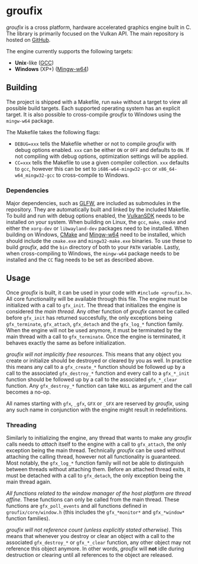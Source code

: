# groufix

_groufix_ is a cross platform, hardware accelerated graphics engine built in C. The library is primarily focused on the Vulkan API. The main repository is hosted on [GitHub](https://github.com/Ckef/groufix).

The engine currently supports the following targets:

* __Unix__-like ([GCC](https://gcc.gnu.org/))
* __Windows__ (XP+) ([Mingw-w64](http://mingw-w64.org/doku.php))

## Building

The project is shipped with a Makefile, run `make` without a target to view all possible build targets. Each supported operating system has an explicit target. It is also possible to cross-compile _groufix_ to Windows using the `mingw-w64` package.

The Makefile takes the following flags:

* `DEBUG=xxx` tells the Makefile whether or not to compile _groufix_ with debug options enabled. `xxx` can be either `ON` or `OFF` and defaults to `ON`. If not compiling with debug options, optimization settings will be applied.
* `CC=xxx` tells the Makefile to use a given compiler collection. `xxx` defaults to `gcc`, however this can be set to `i686-w64-mingw32-gcc` or `x86_64-w64_mingw32-gcc` to cross-compile to Windows.

### Dependencies

Major dependencies, such as [GLFW](https://www.glfw.org/), are included as submodules in the repository. They are automatically built and linked by the included Makefile. To build and run with debug options enabled, the [VulkanSDK](https://vulkan.lunarg.com/sdk/home) needs to be installed on your system. When building on Linux, the `gcc`, `make`, `cmake` and either the `xorg-dev` or `libwayland-dev` packages need to be installed. When building on Windows, [CMake](https://cmake.org/) and [Mingw-w64](http://mingw-w64.org/doku.php) need to be installed, which should include the `cmake.exe` and `mingw32-make.exe` binaries. To use these to build _groufix_, add the `bin` directory of both to your `PATH` variable. Lastly, when cross-compiling to Windows, the `mingw-w64` package needs to be installed and the `CC` flag needs to be set as described above.

## Usage

Once _groufix_ is built, it can be used in your code with `#include <groufix.h>`. All core functionality will be available through this file. The engine must be initialized with a call to `gfx_init`. The thread that initializes the engine is considered the _main thread_. Any other function of _groufix_ cannot be called before `gfx_init` has returned succesfully, the only exceptions being `gfx_terminate`, `gfx_attach`, `gfx_detach` and the `gfx_log_*` function family. When the engine will not be used anymore, it must be terminated by the main thread with a call to `gfx_terminate`. Once the engine is terminated, it behaves exactly the same as before initialization.

_groufix will not implicitly free resources_. This means that any object you create or initialize should be destroyed or cleared by you as well. In practice this means any call to a `gfx_create_*` function should be followed up by a call to the associated `gfx_destroy_*` function and every call to a `gfx_*_init` function should be followed up by a call to the associated `gfx_*_clear` function. Any `gfx_destroy_*` function can take `NULL` as argument and the call becomes a no-op.

All names starting with `gfx`, `_gfx`, `GFX` or `_GFX` are reserved by _groufix_, using any such name in conjunction with the engine might result in redefinitions.

### Threading

Similarly to initializing the engine, any thread that wants to make any _groufix_ calls needs to _attach_ itself to the engine with a call to `gfx_attach`, the only exception being the main thread. Technically _groufix_ can be used without attaching the calling thread, however not all functionality is guaranteed. Most notably, the `gfx_log_*` function family will not be able to distinguish between threads without attaching them. Before an attached thread exits, it must be detached with a call to `gfx_detach`, the only exception being the main thread again.

_All functions related to the window manager of the host platform are thread affine_. These functions can only be called from the main thread. These functions are `gfx_poll_events` and all functions defined in `groufix/core/window.h` (this includes the `gfx_*monitor*` and `gfx_*window*` function families).

_groufix will not reference count (unless explicitly stated otherwise)_. This means that whenever you destroy or clear an object with a call to the associated `gfx_destroy_*` or `gfx_*_clear` function, any other object may not reference this object anymore. In other words, _groufix_ will __not__ idle during destruction or clearing until all references to the object are released.

